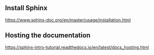 ## Install Sphinx

https://www.sphinx-doc.org/en/master/usage/installation.html

## Hosting the documentation

https://sphinx-intro-tutorial.readthedocs.io/en/latest/docs_hosting.html


